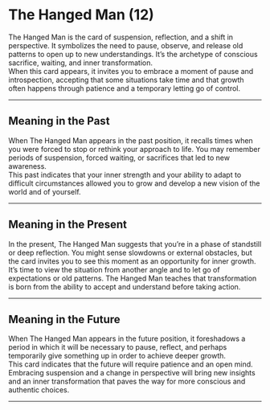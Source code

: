 # The Hanged Man (12)

The Hanged Man is the card of suspension, reflection, and a shift in perspective. It symbolizes the need to pause, observe, and release old patterns to open up to new understandings. It’s the archetype of conscious sacrifice, waiting, and inner transformation.  
When this card appears, it invites you to embrace a moment of pause and introspection, accepting that some situations take time and that growth often happens through patience and a temporary letting go of control.

---

## Meaning in the Past  
When The Hanged Man appears in the past position, it recalls times when you were forced to stop or rethink your approach to life. You may remember periods of suspension, forced waiting, or sacrifices that led to new awareness.  
This past indicates that your inner strength and your ability to adapt to difficult circumstances allowed you to grow and develop a new vision of the world and of yourself.

---

## Meaning in the Present  
In the present, The Hanged Man suggests that you’re in a phase of standstill or deep reflection. You might sense slowdowns or external obstacles, but the card invites you to see this moment as an opportunity for inner growth.  
It’s time to view the situation from another angle and to let go of expectations or old patterns. The Hanged Man teaches that transformation is born from the ability to accept and understand before taking action.

---

## Meaning in the Future  
When The Hanged Man appears in the future position, it foreshadows a period in which it will be necessary to pause, reflect, and perhaps temporarily give something up in order to achieve deeper growth.  
This card indicates that the future will require patience and an open mind. Embracing suspension and a change in perspective will bring new insights and an inner transformation that paves the way for more conscious and authentic choices.

---

